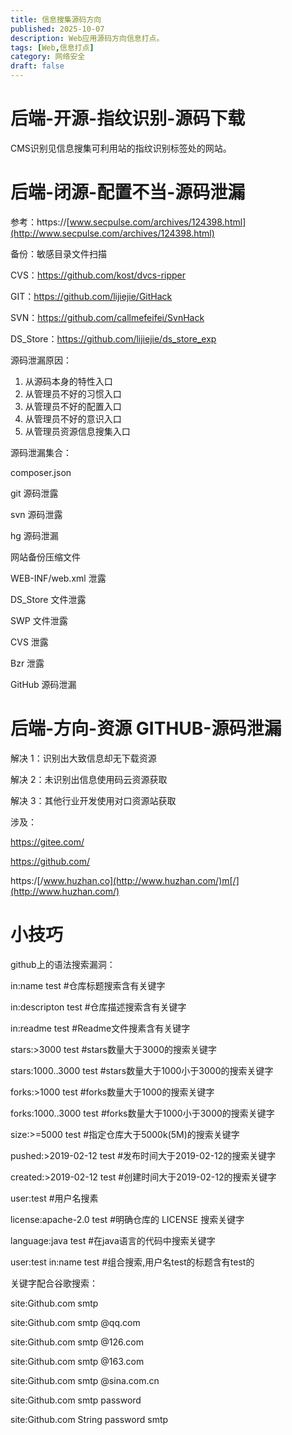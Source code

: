 ```yaml
---
title: 信息搜集源码方向
published: 2025-10-07
description: Web应用源码方向信息打点。
tags: [Web,信息打点]
category: 网络安全
draft: false
---
```


# 后端-开源-指纹识别-源码下载

CMS识别见信息搜集可利用站的指纹识别标签处的网站。

#  后端-闭源-配置不当-源码泄漏

参考：https://[www.secpulse.com/archives/124398.html](http://www.secpulse.com/archives/124398.html)

备份：敏感目录文件扫描 

CVS：https://github.com/kost/dvcs-ripper 

GIT：https://github.com/lijiejie/GitHack 

SVN：https://github.com/callmefeifei/SvnHack 

DS_Store：https://github.com/lijiejie/ds_store_exp

源码泄漏原因：

1. 从源码本身的特性入口
2. 从管理员不好的习惯入口
3. 从管理员不好的配置入口
4. 从管理员不好的意识入口
5. 从管理员资源信息搜集入口

源码泄漏集合： 

composer.json

git 源码泄露

svn 源码泄露

hg 源码泄漏

网站备份压缩文件

WEB-INF/web.xml 泄露

DS_Store 文件泄露

SWP 文件泄露

CVS 泄露

Bzr 泄露

GitHub 源码泄漏

 

# 后端-方向-资源 GITHUB-源码泄漏

解决 1：识别出大致信息却无下载资源

解决 2：未识别出信息使用码云资源获取

解决 3：其他行业开发使用对口资源站获取

涉及：

https://gitee.com/

https://github.com/

https:/[/www.huzhan.co](http://www.huzhan.com/)m[/](http://www.huzhan.com/)

# 小技巧

github上的语法搜索漏洞：

in:name test				#仓库标题搜索含有关键字

in:descripton test		#仓库描述搜索含有关键字

in:readme test			#Readme文件搜素含有关键字

stars:>3000 test			#stars数量大于3000的搜索关键字

stars:1000..3000 test	#stars数量大于1000小于3000的搜索关键字

forks:>1000 test			#forks数量大于1000的搜索关键字

forks:1000..3000 test	#forks数量大于1000小于3000的搜索关键字

size:>=5000 test			#指定仓库大于5000k(5M)的搜索关键字

pushed:>2019-02-12 test	#发布时间大于2019-02-12的搜索关键字

created:>2019-02-12 test	#创建时间大于2019-02-12的搜索关键字

user:test						#用户名搜素

license:apache-2.0 test		#明确仓库的 LICENSE 搜索关键字

language:java test				#在java语言的代码中搜索关键字

user:test in:name test			#组合搜索,用户名test的标题含有test的

关键字配合谷歌搜索：

site:Github.com smtp   

site:Github.com smtp @qq.com   

site:Github.com smtp @126.com   

site:Github.com smtp @163.com   

site:Github.com smtp @sina.com.cn

site:Github.com smtp password


site:Github.com String password smtp

